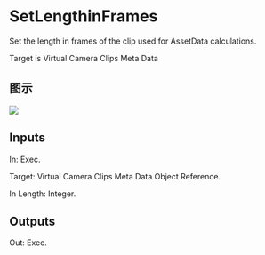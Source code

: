# SetLengthinFrames

Set the length in frames of the clip used for AssetData calculations.

Target is Virtual Camera Clips Meta Data

## 图示

![]($-20221218-18173776.png)

## Inputs

In: Exec.

Target: Virtual Camera Clips Meta Data Object Reference.

In Length: Integer.  

## Outputs

Out: Exec.

